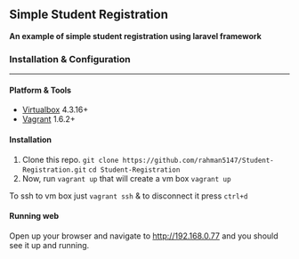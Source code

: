 ## Simple Student Registration
__An example of simple student registration using laravel framework__

### Installation & Configuration
___
#### Platform & Tools
- [Virtualbox](https://www.virtualbox.org/wiki/Downloads) 4.3.16+
- [Vagrant](https://www.vagrantup.com/) 1.6.2+

#### Installation
1. Clone this repo.
`git clone https://github.com/rahman5147/Student-Registration.git`
`cd Student-Registration`
2. Now, run `vagrant up` that will create a vm box
`vagrant up`

To ssh to vm box just `vagrant ssh` & to disconnect it press `ctrl+d`

#### Running web
Open up your browser and navigate to http://192.168.0.77 and you should see it up and running.
